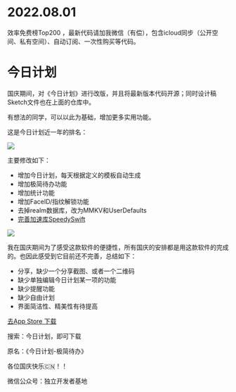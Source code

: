 # 2022.08.01
效率免费榜Top200 ，最新代码请加我微信（有偿），包含icloud同步（公开空间、私有空间）、自动订阅、一次性购买等代码。

# 今日计划

国庆期间，对《今日计划》进行改版，并且将最新版本代码开源；同时设计稿Sketch文件也在上面的仓库中。

有想法的同学，可以以此为基础，增加更多实用功能。

这是今日计划近一年的排名：

![](https://files.mdnice.com/user/9022/b919104b-8268-4d4f-8913-7be19dd1b2c3.png)

主要修改如下：
- 增加今日计划，每天根据定义的模板自动生成
- 增加极简待办功能
- 增加统计功能
- 增加FaceID/指纹解锁功能
- 去掉realm数据库，改为MMKV和UserDefaults
- [完善加速库SpeedySwift](https://github.com/Tliens/SpeedySwift)

![](https://files.mdnice.com/user/9022/fea923d7-eeda-4153-98da-4d3708e0ba7f.png)

我在国庆期间为了感受这款软件的便捷性，所有国庆的安排都是用这款软件的完成的​。也因此感受到它​目前还不完善，总结如下：

- 分享，缺少一个分享截图、或者一个二维码
- 缺少单独编辑今日计划某一项的功能
- 缺少提醒功能
- 缺少自由计划
- 界面简洁性、精美性有待提高

[去App Store 下载](https://apps.apple.com/cn/app/id1505020317)

搜索：今日计划，即可下载

原名：《今日计划-极简待办》

各位国庆快乐🇨🇳！！

微信公众号：独立开发者基地
